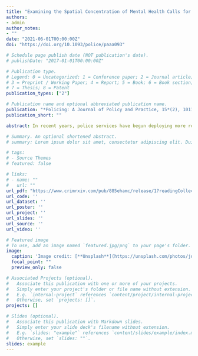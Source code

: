 ```yaml
---
title: "Examining the Spatial Concentration of Mental Health Calls for Police Service in a Small City"
authors:
- admin
author_notes:
- ""
date: "2021-06-01T00:00:00Z"
doi: "https://doi.org/10.1093/police/paaa093"

# Schedule page publish date (NOT publication's date).
# publishDate: "2017-01-01T00:00:00Z"

# Publication type.
# Legend: 0 = Uncategorized; 1 = Conference paper; 2 = Journal article;
# 3 = Preprint / Working Paper; 4 = Report; 5 = Book; 6 = Book section;
# 7 = Thesis; 8 = Patent
publication_types: ["2"]

# Publication name and optional abbreviated publication name.
publication: "*Policing: A Journal of Policy and Practice, 15*(2), 1011-1028"
publication_short: ""

abstract: In recent years, police services have begun deploying more robust responses to calls for service involving persons with perceived mental illness (PwPMI), but at times do so in a limited capacity because of various challenges. Drawing from established evidence-based policing practices, a more efficient use of these responses may be to proactively deploy them instead, focusing their efforts on hot spots of PwPMI calls. Unfortunately, little is known about PwPMI call concentrations. Therefore, the current study seeks to contribute to the literature by not only examining the concentration of these calls within a small city, but also by introducing new methods and a new measure of concentration to the literature. Drawing on six years of calls for service data, the results reveal that a high proportion of PwPMI calls are concentrated in few spatial units – more so than in larger jurisdictions. Further analyses also reveal dispersion of these concentrations.

# Summary. An optional shortened abstract.
# summary: Lorem ipsum dolor sit amet, consectetur adipiscing elit. Duis posuere tellus ac convallis placerat. Proin tincidunt magna sed ex sollicitudin condimentum.

# tags:
# - Source Themes
# featured: false

# links:
# - name: ""
#   url: ""
url_pdf: "https://www.crimrxiv.com/pub/885ehamc/release/1?readingCollection=fb44d3fb"
url_code: ''
url_dataset: ''
url_poster: ''
url_project: ''
url_slides: ''
url_source: ''
url_video: ''

# Featured image
# To use, add an image named `featured.jpg/png` to your page's folder. 
image:
  caption: 'Image credit: [**Unsplash**](https://unsplash.com/photos/jdD8gXaTZsc)'
  focal_point: ""
  preview_only: false

# Associated Projects (optional).
#   Associate this publication with one or more of your projects.
#   Simply enter your project's folder or file name without extension.
#   E.g. `internal-project` references `content/project/internal-project/index.md`.
#   Otherwise, set `projects: []`.
projects: []

# Slides (optional).
#   Associate this publication with Markdown slides.
#   Simply enter your slide deck's filename without extension.
#   E.g. `slides: "example"` references `content/slides/example/index.md`.
#   Otherwise, set `slides: ""`.
slides: example
---
```

